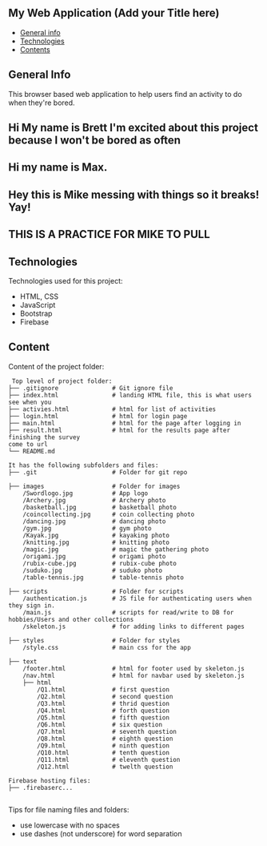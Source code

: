 ## My Web Application (Add your Title here)

* [General info](#general-info)
* [Technologies](#technologies)
* [Contents](#content)

## General Info
This browser based web application to help users find an activity to do when they're bored.
## Hi My name is Brett I'm excited about this project because I won't be bored as often
## Hi my name is Max.
## Hey this is Mike messing with things so it breaks! Yay!
## THIS IS A PRACTICE FOR MIKE TO PULL

	
## Technologies
Technologies used for this project:
* HTML, CSS
* JavaScript
* Bootstrap 
* Firebase
	
## Content
Content of the project folder:

```
 Top level of project folder: 
├── .gitignore               # Git ignore file
├── index.html               # landing HTML file, this is what users see when you 
├── activies.html            # html for list of activities
├── login.html               # html for login page
├── main.html                # html for the page after logging in
├── result.html              # html for the results page after finishing the survey
come to url
└── README.md

It has the following subfolders and files:
├── .git                     # Folder for git repo

├── images                   # Folder for images
    /Swordlogo.jpg           # App logo
    /Archery.jpg             # Archery photo
    /basketball.jpg          # basketball photo
    /coincollecting.jpg      # coin collecting photo
    /dancing.jpg             # dancing photo
    /gym.jpg                 # gym photo
    /Kayak.jpg               # kayaking photo
    /knitting.jpg            # knitting photo
    /magic.jpg               # magic the gathering photo
    /origami.jpg             # origami photo
    /rubix-cube.jpg          # rubix-cube photo
    /suduko.jpg              # suduko photo
    /table-tennis.jpg        # table-tennis photo 

├── scripts                  # Folder for scripts
    /authentication.js       # JS file for authenticating users when they sign in.
    /main.js                 # scripts for read/write to DB for hobbies/Users and other collections
    /skeleton.js             # for adding links to different pages

├── styles                   # Folder for styles
    /style.css               # main css for the app 
    
├── text
    /footer.html             # html for footer used by skeleton.js
    /nav.html                # html for navbar used by skeleton.js
    ├── html
        /Q1.html             # first question
        /Q2.html             # second question
        /Q3.html             # thrid question
        /Q4.html             # forth question
        /Q5.html             # fifth question
        /Q6.html             # six question
        /Q7.html             # seventh question
        /Q8.html             # eighth question
        /Q9.html             # ninth question
        /Q10.html            # tenth question
        /Q11.html            # eleventh question
        /Q12.html            # twelth question

Firebase hosting files: 
├── .firebaserc...


```

Tips for file naming files and folders:
* use lowercase with no spaces
* use dashes (not underscore) for word separation

